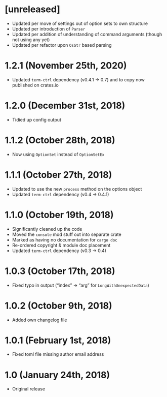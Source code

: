# [unreleased]

 * Updated per move of settings out of option sets to own structure
 * Updated per introduction of `Parser`
 * Updated per addition of understanding of command arguments (though not using any yet)
 * Updated per refactor upon `OsStr` based parsing

# 1.2.1 (November 25th, 2020)

 * Updated `term-ctrl` dependency (v0.4.1 → 0.7) and to copy now published on crates.io

# 1.2.0 (December 31st, 2018)

 * Tidied up config output

# 1.1.2 (October 28th, 2018)

 * Now using `OptionSet` instead of `OptionSetEx`

# 1.1.1 (October 27th, 2018)

 * Updated to use the new `process` method on the options object
 * Updated `term-ctrl` dependency (v0.4 → 0.4.1)

# 1.1.0 (October 19th, 2018)

 * Significantly cleaned up the code
 * Moved the `console` mod stuff out into separate crate
 * Marked as having no documentation for `cargo doc`
 * Re-ordered copyright & module doc placement
 * Updated `term-ctrl` dependency (v0.3 → 0.4)

# 1.0.3 (October 17th, 2018)

 * Fixed typo in output (“index” → “arg” for `LongWithUnexpectedData`)

# 1.0.2 (October 9th, 2018)

 * Added own changelog file

# 1.0.1 (February 1st, 2018)

 * Fixed toml file missing author email address

# 1.0 (January 24th, 2018)

 * Original release
